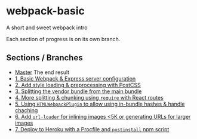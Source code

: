 # webpack-basic
A short and sweet webpack intro

Each section of progress is on its own branch.

## Sections / Branches

* [Master](https://github.com/forstaathletics/webpack-basic) The end result
* [1. Basic Webpack & Express server configuration](https://github.com/forstaathletics/webpack-basic/tree/one-get-started)
* [2. Add style loading & preprocessing with PostCSS](https://github.com/forstaathletics/webpack-basic/tree/two-style-loader)
* [3. Splitting the vendor bundle from the main bundle](https://github.com/forstaathletics/webpack-basic/tree/three-vendor-bundle)
* [4. More splitting & chunking using `require` with React routes](https://github.com/forstaathletics/webpack-basic/tree/four-code-splitting-hashes-template)
* [5. Using `HTMLWebpackPlugin` to allow using in-bundle hashes & handle chaching](https://github.com/forstaathletics/webpack-basic/tree/five-indexHtml-template)
* [6. Add `url-loader` for inlining images <5K or generating URLs for larger images](https://github.com/forstaathletics/webpack-basic/tree/six-file-loader)
* [7. Deploy to Heroku with a Procfile and `postinstall` npm script](https://github.com/forstaathletics/webpack-basic/tree/seven-heroku)


